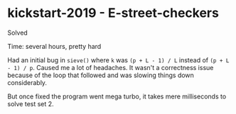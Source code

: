 # kickstart-2019 - E-street-checkers

Solved

Time: several hours, pretty hard

Had an initial bug in `sieve()` where `k` was `(p + L - 1) / L`
instead of `(p + L - 1) / p`. Caused me a lot of headaches.
It wasn't a correctness issue because of the loop that followed and was
slowing things down considerably.

But once fixed the program went mega turbo, it takes mere milliseconds
to solve test set 2.

